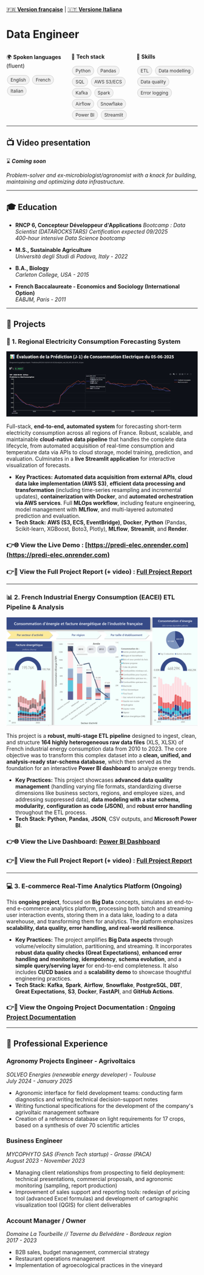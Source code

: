 [🇫🇷 **Version française**](./pages/README_FR.markdown) | [🇮🇹 **Versione Italiana**](./pages/README_IT.markdown)

# Data Engineer

<div style="display: flex; justify-content: space-between; flex-wrap: wrap;">

  <div style="flex: 1; min-width: 120px; margin-right: 10px;">
    <p>🌍 <strong>Spoken languages</strong> (fluent)</p>
    <div class="tags">
      <span class="tag">English</span>
      <span class="tag">French</span>
      <span class="tag">Italian</span>
    </div>
  </div>

  <div style="flex: 1; min-width: 120px; margin-right: 10px;">
    <p>🧱 <strong>Tech stack</strong></p>
    <div class="tags">
      <span class="tag">Python</span>
      <span class="tag">Pandas</span>
      <span class="tag">SQL</span>
      <span class="tag">AWS S3/ECS</span>
      <span class="tag">Kafka</span>
      <span class="tag">Spark</span>
      <span class="tag">Airflow</span>
      <span class="tag">Snowflake</span>
      <span class="tag">Power BI</span>
      <span class="tag">Streamlit</span>
    </div>
  </div>

  <div style="flex: 1; min-width: 120px;">
    <p>🎯 <strong>Skills</strong></p>
    <div class="tags">
      <span class="tag">ETL</span>
      <span class="tag">Data modelling</span>
      <span class="tag">Data quality</span>
      <span class="tag">Error logging</span>
    </div>
  </div>

</div>

<style>
  .tags {
  margin-top: 8px;
}
.tag {
  display: inline-block;
  background-color: #f1f1f1;
  color: #333;
  padding: 4px 8px;
  margin: 2px;
  font-size: 0.85em;
  border-radius: 12px;
  border: 1px solid #ccc;
}
</style>
<p></p>

---

<p></p>
<p></p>

## 📺 Video presentation
<!-- [![Video presentation](https://img.youtube.com/vi/AsAM7ZAL63o/0.jpg)](https://youtu.be/AsAM7ZAL63o?si=KiCLegoh95UAntpA)-->
⌛ **_Coming soon_**

_Problem-solver and ex-microbiologist/agronomist with a knack for building, maintaining and optimizing data infrastructure._

---
<p></p>
<p></p>

## 🎓 Education

*   **RNCP 6, Concepteur Développeur d'Applications**
*Bootcamp : Data Scientist (DATAROCKSTARS)* 
*Certification expected 09/2025*  
*400-hour intensive Data Science bootcamp*

*   **M.S., Sustainable Agriculture**  
*Università degli Studi di Padova, Italy - 2022*

*   **B.A., Biology**  
*Carleton College, USA - 2015*

*   **French Baccalaureate - Economics and Sociology (International Option)**  
*EABJM, Paris - 2011*

---
<p></p>
<p></p>

## 📌 Projects

### **🔮 1. Regional Electricity Consumption Forecasting System**

![Prediction screenshot](./assets/evaluation.jpeg)

Full-stack, **end-to-end, automated system** for forecasting short-term electricity consumption across all regions of France. Robust, scalable, and maintainable **cloud-native data pipeline** that handles the complete data lifecycle, from automated acquisition of real-time consumption and temperature data via APIs to cloud storage, model training, prediction, and evaluation. Culminates in a **live Streamlit application** for interactive visualization of forecasts.

*   **Key Practices:** **Automated data acquisition from external APIs**, **cloud data lake implementation (AWS S3)**, **efficient data processing and transformation** (including time-series resampling and incremental updates), **containerization with Docker**, and **automated orchestration via AWS services**. Full **MLOps workflow**, including feature engineering, model management with **MLflow**, and multi-layered automated prediction and evaluation.
*   **Tech Stack:** **AWS (S3, ECS, EventBridge)**, **Docker**, **Python** (Pandas, Scikit-learn, XGBoost, Boto3, Plotly), **MLflow**, **Streamlit**, and **Render**.

### 👉🌐 View the **Live Demo** : [https://predi-elec.onrender.com](https://predi-elec.onrender.com) 

### 👉📖 View the Full **Project Report** (+ video) : [Full Project Report](./pages/Predi_Elec.md)

---
<p></p>
<p></p>

### **📊 2. French Industrial Energy Consumption (EACEI) ETL Pipeline & Analysis**

![Dashboard screenshot](./assets/eacei.png)

This project is a **robust, multi-stage ETL pipeline** designed to ingest, clean, and structure **164 highly heterogeneous raw data files** (XLS, XLSX) of French industrial energy consumption data from 2010 to 2023. The core objective was to transform this complex dataset into a **clean, unified, and analysis-ready star-schema database**, which then served as the foundation for an interactive **Power BI dashboard** to analyze energy trends.

*   **Key Practices:** This project showcases **advanced data quality management** (handling varying file formats, standardizing diverse dimensions like business sectors, regions, and employee sizes, and addressing suppressed data), **data modeling with a star schema**, **modularity**, **configuration as code (JSON)**, and **robust error handling** throughout the ETL process.
*   **Tech Stack:** **Python**, **Pandas**, **JSON**, CSV outputs, and **Microsoft Power BI**.

### 👉🌐 View the **Live Dashboard:** [Power BI Dashboard](https://app.powerbi.com/view?r=eyJrIjoiZTE4YjVhMjctZjFmZS00YjRjLThlOTctNDAyOGI0ZTNiNGNiIiwidCI6ImJlOTNmMTc4LTA5NjQtNDcwOS1hMDZjLTY4ZThhZjBhODM1NSJ9&pageName=f779d68dcac6fc795d20) 

### 👉📖 View the Full **Project Report** (+ video) : [Full Project Report](./pages/EACEI.md)

---
<p></p>
<p></p>

### **💻 3. E-commerce Real-Time Analytics Platform (Ongoing)**

This **ongoing project**, focused on **Big Data** concepts, simulates an end-to-end e-commerce analytics platform, processing both batch and streaming user interaction events, storing them in a data lake, loading to a data warehouse, and transforming them for analytics. The platform emphasizes **scalability, data quality, error handling, and real-world resilience**.

*   **Key Practices:** The project amplifies **Big Data aspects** through volume/velocity simulation, partitioning, and streaming. It incorporates **robust data quality checks (Great Expectations)**, **enhanced error handling and monitoring**, **idempotency**, **schema evolution**, and a **simple query/serving layer** for end-to-end completeness. It also includes **CI/CD basics** and a **scalability demo** to showcase thoughtful engineering practices.
*   **Tech Stack:** **Kafka**, **Spark**, **Airflow**, **Snowflake**, **PostgreSQL**, **DBT**, **Great Expectations**, **S3**, **Docker**, **FastAPI**, and **GitHub Actions**.

### 👉📝 View the Ongoing Project Documentation : [Ongoing Project Documentation](./pages/E_commerce.md)

---
<p></p>
<p></p>

## 🧰 Professional Experience

### **Agronomy Projects Engineer - Agrivoltaics**  
*SOLVEO Energies (renewable energy developer) - Toulouse*  
*July 2024 - January 2025*
   - Agronomic interface for field development teams: conducting farm diagnostics and writing technical decision-support notes
   - Writing functional specifications for the development of the company's agrivoltaic management software
   - Creation of a reference database on light requirements for 17 crops, based on a synthesis of over 70 scientific articles

### **Business Engineer**  
*MYCOPHYTO SAS (French Tech startup) - Grasse (PACA)*  
*August 2023 - November 2023*
   - Managing client relationships from prospecting to field deployment: technical presentations, commercial proposals, and agronomic monitoring (sampling, report production)
   - Improvement of sales support and reporting tools: redesign of pricing tool (advanced Excel formulas) and development of cartographic visualization tool (QGIS) for client deliverables

### **Account Manager / Owner**  
*Domaine La Tourbeille // Taverne du Belvédère - Bordeaux region*  
*2017 - 2023*
   - B2B sales, budget management, commercial strategy
   - Restaurant operations management  
   - Implementation of agroecological practices in the vineyard
